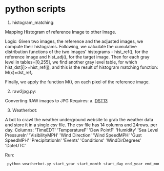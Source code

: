 python scripts
======

1. histogram_matching:


  Mapping Histogram of reference Image
  to other Image.

  Logic: Given two images, the reference and the adjusted images,
  we compute their histograms. Following, we calculate the
  cumulative distribution functions of the two images' histograms - 
  hist_ref(), for the reference image and hist_adj(), for the target
  image. Then for each gray level in tables=[0,255], we find another
  gray level table, for which hist_dst[i]>=hist_ref(j), and this is 
  the result of histogram matching function: M(x)=dst_ref,.
  
  Finally, we apply the function M(), on each pixel of the reference 
  image. 

2. raw2jpg.py:

  Converting RAW images to JPG
  Requires:
  a. [DST13]()

3. Weatherbot:

 A bot to crawl the weather underground website to grab the weather data and
 store it in a single csv file. The csv file has 14  columns and 
 24rows. per day.
Columns: 
 'TimeEDT' 'TemperatureF' 'Dew PointF' 'Humidity' 'Sea Level PressureIn'
 'VisibilityMPH' 'Wind Direction' 'Wind SpeedMPH' 'Gust SpeedMPH' 
 'PrecipitationIn' 'Events' 'Conditions' 'WindDirDegrees' 'DateUTC'
 
 Run:
```python
 python weatherbot.py start_year start_month start_day end_year end_month end_day
```
